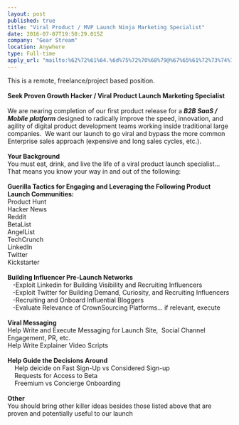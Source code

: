 ```yaml
---
layout: post
published: true
title: "Viral Product / MVP Launch Ninja Marketing Specialist"
date: 2016-07-07T19:50:29.015Z
company: "Gear Stream"
location: Anywhere
type: Full-time
apply_url: "mailto:%62%72%61%64.%6d%75%72%70%68%79@%67%65%61%72%73%74%72%65%61%6d.%63%6f%6d"
---
```


<div>This is a remote, freelance/project based position.</div><div class="paragraph_break"><br></div><div><strong>Seek Proven Growth Hacker / Viral Product Launch Marketing Specialist</strong></div><div><strong><br></strong></div><div>We are nearing completion of our first product release for a <strong><em>B2B SaaS / Mobile platform </em></strong>designed to radically improve the speed, innovation, and agility of digital product development teams working inside traditional large companies. &#xA0;We want our launch to go viral and bypass the more common Enterprise sales approach (expensive and long sales cycles, etc.).</div><div class="paragraph_break"><br></div><div><strong>Your Background</strong></div><div>You must eat, drink, and live the life of a viral product launch specialist... That means you know your way in and out of the following:</div><div class="paragraph_break"><br></div><div><strong>Guerilla Tactics for Engaging and Leveraging the Following Product Launch Communities:</strong></div><div>Product Hunt</div><div>Hacker News</div><div>Reddit</div><div>BetaList</div><div>AngelList</div><div>TechCrunch</div><div>LinkedIn</div><div>Twitter</div><div>Kickstarter</div><div class="paragraph_break"><br></div><div><strong>Building Influencer Pre-Launch Networks</strong><br></div><div>&#xA0; &#xA0;-Exploit Linkedin&#xA0;for Building&#xA0;Visibility and Recruiting Influencers</div><div>&#xA0; &#xA0;-Exploit Twitter for Building&#xA0;Demand, Curiosity, and Recruiting Influencers</div><div>&#xA0; &#xA0;-Recruiting and Onboard Influential Bloggers<br></div><div>&#xA0; &#xA0;-Evaluate Relevance of CrownSourcing Platforms... if relevant, execute</div><div class="paragraph_break"><br></div><div><strong>Viral Messaging</strong></div><div>Help Write and Execute Messaging for Launch Site, &#xA0;Social Channel Engagement, PR, etc.</div><div>Help Write Explainer Video Scripts<br></div><div><strong><br></strong></div><div><strong>Help Guide the Decisions Around</strong></div><div>&#xA0; &#xA0; Help deicide on Fast Sign-Up vs Considered Sign-up<br></div><div>&#xA0; &#xA0; Requests for Access to Beta</div><div>&#xA0; &#xA0; Freemium vs Concierge Onboarding</div><div class="paragraph_break"><br></div><div><strong>Other</strong></div><div>You should bring other killer ideas besides those listed above that are proven and potentially useful to our launch</div><div class="paragraph_break"><br></div>
